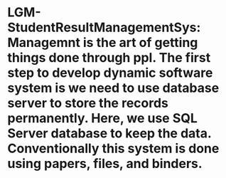 # LGM-StudentResultManagementSys: Managemnt is the art of getting things done through ppl. The first step to develop dynamic software system is we need to use database server to store the records permanently. Here, we use SQL Server database to keep the data. Conventionally this system is done using papers, files, and binders.
